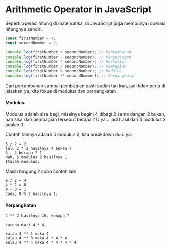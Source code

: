 # Arithmetic Operator in JavaScript

Seperti operasi hitung di matematika, di JavaScript juga mempunyai operasi hitungnya sendiri.

```javascript
const firstNumber = 4;
const secondNumber = 2;

console.log(firstNumber + secondNumber); // Pertambahan
console.log(firstNumber - secondNumber); // Pengurangan
console.log(firstNumber * secondNumber); // Perkalian
console.log(firstNumber / secondNumber); // Pembagian
console.log(firstNumber % secondNumber); // Modulus
console.log(firstNumber ** secondNumber); // Perpangkatan
```

Dari pertambahan sampai pembagian pasti sudah tau kan, jadi tidak perlu di jelaskan ya, kita fokus di modulus dan perpangkatan

#### Modulus

Modulus adalah sisa bagi, misalnya begini 4 dibagi 2 sama dengan 2 bukan, nah sisa dari pembagian tersebut berapa ? 0 ya... jadi hasil dari 4 modulus 2 adalah 0.

Contoh lainnya adalah 5 modulus 2, kita breakdown dulu ya:

```
5 / 2 = 2
lalu 2 * 2 hasilnya 4 bukan ?
5 - 4 berapa ? 1
Nah, 5 modulus 2 hasilnya 1.
Itulah modulus.
```

Masih bingung ? coba contoh lain

```
9 / 2 = 4
4 * 2 = 8
9 - 8 = 1
Jadi, 9 % 2 hasilnya 1;
```

#### Perpangkatan

```
4 ** 2 hasilnya 16, kenapa ?

karena dari 4 * 4,

kalau 4 ** 1 maka 4
kalau 4 ** 3 maka 4 * 4 * 4
kalau 4 ** 4 maka 4 * 4 * 4 * 4
```
